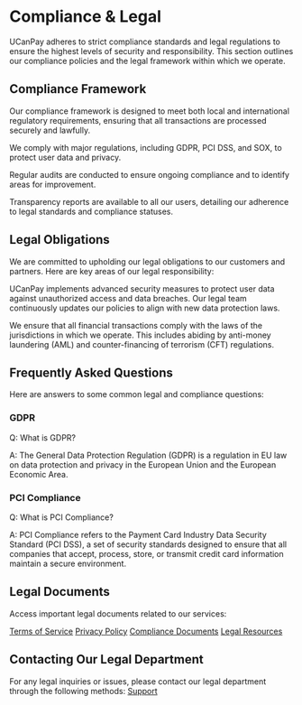 # Compliance &amp; Legal

UCanPay adheres to strict compliance standards and legal regulations to ensure the highest levels of security and
responsibility. This section outlines our compliance policies and the legal framework within which we operate.

## Compliance Framework

Our compliance framework is designed to meet both local and international regulatory requirements, ensuring that all
transactions are processed securely and lawfully.

<procedure title="Understanding Our Compliance Framework" id="compliance-framework-procedure">
    <step>
        <p>We comply with major regulations, including GDPR, PCI DSS, and SOX, to protect user data and privacy.</p>
    </step>
    <step>
        <p>Regular audits are conducted to ensure ongoing compliance and to identify areas for improvement.</p>
    </step>
    <step>
        <p>Transparency reports are available to all our users, detailing our adherence to legal standards and compliance statuses.</p>
    </step>
</procedure>

## Legal Obligations

We are committed to upholding our legal obligations to our customers and partners. Here are key areas of our legal
responsibility:

<chapter title="User Data Protection" collapsible="true">
    <p>UCanPay implements advanced security measures to protect user data against unauthorized access and data breaches. Our legal team continuously updates our policies to align with new data protection laws.</p>
</chapter>

<chapter title="Financial Regulations" collapsible="true">
    <p>We ensure that all financial transactions comply with the laws of the jurisdictions in which we operate. This includes abiding by anti-money laundering (AML) and counter-financing of terrorism (CFT) regulations.</p>
</chapter>

## Frequently Asked Questions

Here are answers to some common legal and compliance questions:

### GDPR

Q: What is GDPR?

A: The General Data Protection Regulation (GDPR) is a regulation in EU law on data protection and privacy in the
European Union and the European Economic Area.

### PCI Compliance

Q: What is PCI Compliance?

A: PCI Compliance refers to the Payment Card Industry Data Security Standard (PCI DSS), a set of security standards
designed to ensure that all companies that accept, process, store, or transmit credit card information maintain a secure
environment.

## Legal Documents

Access important legal documents related to our services:

<seealso>
    <category ref="wrs">
        <a href="https://ucanpay.ca/terms-of-service">Terms of Service</a>
        <a href="https://ucanpay.ca/privacy-policy">Privacy Policy</a>
    </category>
</seealso>

<seealso>
    <category ref="wrs">
        <a href="https://ucanpay.ca/compliance-documents">Compliance Documents</a>
        <a href="https://ucanpay.ca/legal-resources">Legal Resources</a>
    </category>
</seealso>

## Contacting Our Legal Department

For any legal inquiries or issues, please contact our legal department through the following methods:
<a href="https://ucanpay.ca/legal-resources">Support</a>
